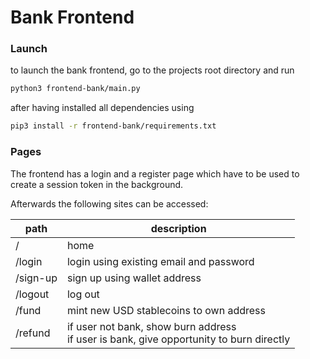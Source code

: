 # Bank Frontend

### Launch

to launch the bank frontend, go to the projects root directory and run 

```bash
python3 frontend-bank/main.py
```

after having installed all dependencies using

```bash
pip3 install -r frontend-bank/requirements.txt
```

### Pages

The frontend has a login and a register page which have to be used to create a session token in the background. 

Afterwards the following sites can be accessed:

path | description
-----|------------
/    | home
/login | login using existing email and password
/sign-up | sign up using wallet address
/logout | log out
/fund | mint new USD stablecoins to own address
/refund | if user not bank, show burn address <br> if user is bank, give opportunity to burn directly

